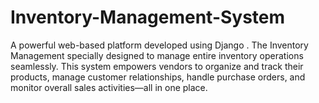 # Inventory-Management-System
A powerful web-based platform developed using Django . The Inventory Management specially designed  to manage  entire inventory operations seamlessly. This system empowers vendors to organize and track their products, manage customer relationships, handle purchase orders, and monitor overall sales activities—all in one place.
